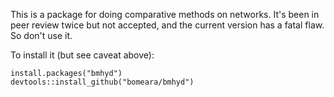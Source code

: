 This is a package for doing comparative methods on networks. It's been in peer review twice but not accepted, and the current version has a fatal flaw. So don't use it.

To install it (but see caveat above):

```
install.packages("bmhyd")
devtools::install_github("bomeara/bmhyd")
```
